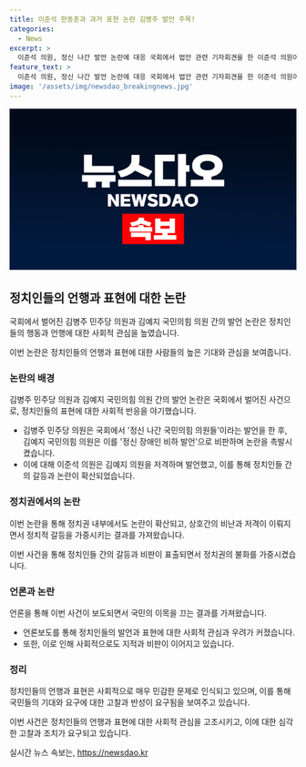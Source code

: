 ```yaml
---
title: 이준석 한동훈과 과거 표현 논란 김병주 발언 주목!
categories:
  - News
excerpt: >
  이준석 의원, 정신 나간 발언 논란에 대응 국회에서 법안 관련 기자회견을 한 이준석 의원이 김예지 의원의 발언 논란과 관련, SNS를 통해 비판하며 논란에 대응했다. 이준석 의원은 김의원의 발언이 한동훈 후보와의 대화 녹취록에서 등장한 표현이라며 근거를 제시하며 꼬집었고, 자신 또한 과거에 비슷한 표현을 사용한 적이 있었다는 점이 지적되었다. 이에 대해 김예지 의원은 이 의원의 발언에 대한 공격을 피하며 장애인 차별적 표현을 쓰지 않겠다고 약속해달라는 요구를 했다.
feature_text: >
  이준석 의원, 정신 나간 발언 논란에 대응 국회에서 법안 관련 기자회견을 한 이준석 의원이 김예지 의원의 발언 논란과 관련, SNS를 통해 비판하며 논란에 대응했다. 이준석 의원은 김의원의 발언이 한동훈 후보와의 대화 녹취록에서 등장한 표현이라며 근거를 제시하며 꼬집었고, 자신 또한 과거에 비슷한 표현을 사용한 적이 있었다는 점이 지적되었다. 이에 대해 김예지 의원은 이 의원의 발언에 대한 공격을 피하며 장애인 차별적 표현을 쓰지 않겠다고 약속해달라는 요구를 했다.
image: '/assets/img/newsdao_breakingnews.jpg'
---
```


<p><img src="/assets/img/newsdao_breakingnews.jpg" alt="bookingtag 속보" /></p>

<h2 data-ke-size="size26">정치인들의 언행과 표현에 대한 논란</h2>

<p>국회에서 벌어진 김병주 민주당 의원과 김예지 국민의힘 의원 간의 발언 논란은 정치인들의 행동과 언행에 대한 사회적 관심을 높였습니다.</p>

<p data-ke-size="size16">이번 논란은 정치인들의 언행과 표현에 대한 사람들의 높은 기대와 관심을 보여줍니다.</p>

<h3>논란의 배경</h3>

<p>김병주 민주당 의원과 김예지 국민의힘 의원 간의 발언 논란은 국회에서 벌어진 사건으로, 정치인들의 표현에 대한 사회적 반응을 야기했습니다.</p>

<ul>
  <li>김병주 민주당 의원은 국회에서 '정신 나간 국민의힘 의원들'이라는 발언을 한 후, 김예지 국민의힘 의원은 이를 '정신 장애인 비하 발언'으로 비판하며 논란을 촉발시켰습니다.</li>
  <li>이에 대해 이준석 의원은 김예지 의원을 저격하며 발언했고, 이를 통해 정치인들 간의 갈등과 논란이 확산되었습니다.</li>
</ul>

<h3>정치권에서의 논란</h3>

<p>이번 논란을 통해 정치권 내부에서도 논란이 확산되고, 상호간의 비난과 저격이 이뤄지면서 정치적 갈등을 가중시키는 결과를 가져왔습니다.</p>

<p data-ke-size="size16">이번 사건을 통해 정치인들 간의 갈등과 비판이 표출되면서 정치권의 불화를 가중시켰습니다.</p>

<h3>언론과 논란</h3>

<p>언론을 통해 이번 사건이 보도되면서 국민의 이목을 끄는 결과를 가져왔습니다.</p>

<ul>
  <li>언론보도를 통해 정치인들의 발언과 표현에 대한 사회적 관심과 우려가 커졌습니다.</li>
  <li>또한, 이로 인해 사회적으로도 지적과 비판이 이어지고 있습니다.</li>
</ul>

<h3>정리</h3>

<p>정치인들의 언행과 표현은 사회적으로 매우 민감한 문제로 인식되고 있으며, 이를 통해 국민들의 기대와 요구에 대한 고찰과 반성이 요구됨을 보여주고 있습니다.</p>

<p data-ke-size="size16">이번 사건은 정치인들의 언행과 표현에 대한 사회적 관심을 고조시키고, 이에 대한 심각한 고찰과 조치가 요구되고 있습니다.</p>
실시간 뉴스 속보는, <a href="https://newsdao.kr" rel="dofollow">https://newsdao.kr</a>



